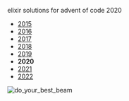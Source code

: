 elixir solutions for advent of code 2020

* [2015](https://github.com/thth/aoc_2015)
* [2016](https://github.com/thth/aoc_2016)
* [2017](https://github.com/thth/aoc_2017)
* [2018](https://github.com/thth/aoc_2018)
* [2019](https://github.com/thth/aoc_2019)
* __2020__
* [2021](https://github.com/thth/aoc_2021)
* [2022](https://github.com/thth/aoc_2022)

![do_your_best_beam](https://user-images.githubusercontent.com/7574985/100570274-42577880-3285-11eb-8218-ca650d622239.png)